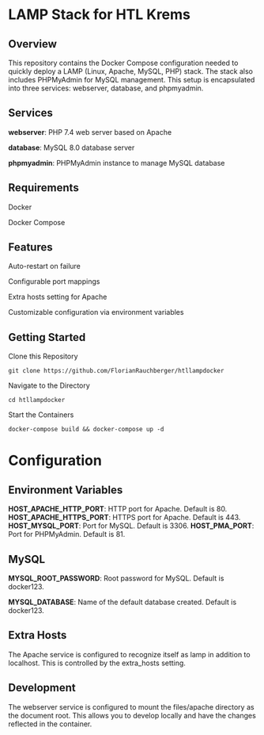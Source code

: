 # LAMP Stack for HTL Krems
## Overview
This repository contains the Docker Compose configuration needed to quickly deploy a LAMP (Linux, Apache, MySQL, PHP) stack. The stack also includes PHPMyAdmin for MySQL management. This setup is encapsulated into three services: webserver, database, and phpmyadmin.

## Services
**webserver**: PHP 7.4 web server based on Apache

**database**: MySQL 8.0 database server

**phpmyadmin**: PHPMyAdmin instance to manage MySQL database

## Requirements
Docker

Docker Compose
## Features
Auto-restart on failure

Configurable port mappings

Extra hosts setting for Apache

Customizable configuration via environment variables
## Getting Started
Clone this Repository
```
git clone https://github.com/FlorianRauchberger/htllampdocker
```
Navigate to the Directory

```
cd htllampdocker
```
Start the Containers
```
docker-compose build && docker-compose up -d
```

# Configuration
## Environment Variables
**HOST_APACHE_HTTP_PORT**: HTTP port for Apache. Default is 80.
**HOST_APACHE_HTTPS_PORT**: HTTPS port for Apache. Default is 443.
**HOST_MYSQL_PORT**: Port for MySQL. Default is 3306.
**HOST_PMA_PORT**: Port for PHPMyAdmin. Default is 81.
## MySQL
**MYSQL_ROOT_PASSWORD**: Root password for MySQL. Default is docker123.

**MYSQL_DATABASE**: Name of the default database created. Default is docker123.

## Extra Hosts
The Apache service is configured to recognize itself as lamp in addition to localhost. This is controlled by the extra_hosts setting.

## Development
The webserver service is configured to mount the files/apache directory as the document root. This allows you to develop locally and have the changes reflected in the container.